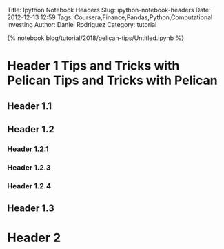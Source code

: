 Title: Ipython Notebook Headers
Slug: ipython-notebook-headers
Date: 2012-12-13 12:59
Tags: Coursera,Finance,Pandas,Python,Computational investing
Author: Daniel Rodriguez
Category: tutorial

{% notebook blog/tutorial/2018/pelican-tips/Untitled.ipynb %}

# Header 1 Tips and Tricks with Pelican Tips and Tricks with Pelican
## Header 1.1
## Header 1.2
### Header 1.2.1
### Header 1.2.3
### Header 1.2.4
## Header 1.3
# Header 2


	